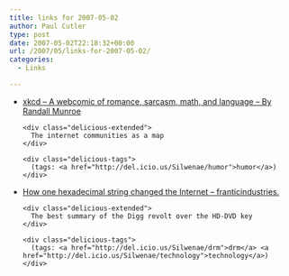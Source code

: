 ```yaml
---
title: links for 2007-05-02
author: Paul Cutler
type: post
date: 2007-05-02T22:18:32+00:00
url: /2007/05/links-for-2007-05-02/
categories:
  - Links

---
```

<ul class="delicious">
  <li>
    <div class="delicious-link">
      <a href="http://www.xkcd.com/c256.html">xkcd &#8211; A webcomic of romance, sarcasm, math, and language &#8211; By Randall Munroe</a>
    </div>
    
    <div class="delicious-extended">
      The internet communities as a map
    </div>
    
    <div class="delicious-tags">
      (tags: <a href="http://del.icio.us/Silwenae/humor">humor</a>)
    </div>
  </li>
  
  <li>
    <div class="delicious-link">
      <a href="http://franticindustries.com/blog/2007/05/02/how-one-hexadecimal-string-changed-the-internet/">How one hexadecimal string changed the Internet &#8211; franticindustries.</a>
    </div>
    
    <div class="delicious-extended">
      The best summary of the Digg revolt over the HD-DVD key
    </div>
    
    <div class="delicious-tags">
      (tags: <a href="http://del.icio.us/Silwenae/drm">drm</a> <a href="http://del.icio.us/Silwenae/technology">technology</a>)
    </div>
  </li>
</ul>